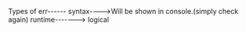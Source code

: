Types of err------
syntax---->Will be shown in console.(simply check again)
runtime------->
logical
